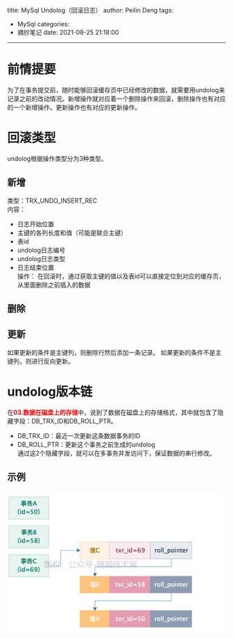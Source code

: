 title: MySql Undolog（回滚日志）
author: Peilin Deng
tags:
  - MySql
categories:
  - 摘抄笔记
date: 2021-08-25 21:18:00
---
# 前情提要
为了在事务提交前，随时能够回滚缓存页中已经修改的数据，就需要用undolog来记录之前的改动情况。新增操作就对应着一个删除操作来回滚，删除操作也有对应的一个新增操作。更新操作也有对应的更新操作。

# 回滚类型
undolog根据操作类型分为3种类型。

## 新增
类型：TRX_UNDO_INSERT_REC    
内容：
+ 日志开始位置
+ 主键的各列长度和值（可能是联合主键）
+ 表id
+ undolog日志编号
+ undolog日志类型
+ 日志结束位置    
操作：
在回滚时，通过获取主键的值以及表id可以直接定位到对应的缓存页，从里面删除之前插入的数据 

<!-- more -->
## 删除

## 更新
如果更新的条件是主键列，则删除行然后添加一条记录。
如果更新的条件不是主键列，则进行反向更新。

# undolog版本链
在<font color="red"><b>03.数据在磁盘上的存储</b></font>中，说到了数据在磁盘上的存储格式，其中就包含了隐藏字段：DB_TRX_ID和DB_ROLL_PTR。    
+ DB_TRX_ID：最近一次更新这条数据事务的ID
+ DB_ROLL_PTR：更新这个事务之前生成的undolog    
通过这2个隐藏字段，就可以在多事务并发访问下，保证数据的串行修改。

## 示例
![](/images/img-41.png)